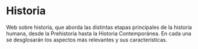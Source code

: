 # Historia

Web sobre historia, que aborda las distintas etapas principales de la historia humana, desde la Prehistoria hasta la Historia Contemporánea. En cada una se desglosarán los aspectos más relevantes y sus características.